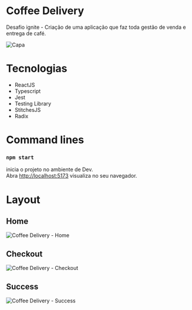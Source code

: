 # Coffee Delivery
Desafio ignite - Criação de uma aplicação que faz toda gestão de venda e entrega de café.

![Capa](https://user-images.githubusercontent.com/60861927/213000283-9f76b5e5-443a-4d5c-970c-7ce57d9dc0bd.png)


# Tecnologias

- ReactJS
- Typescript
- Jest
- Testing Library
- StitchesJS
- Radix

# Command lines 

### `npm start`

inicia o projeto no ambiente de Dev.\
Abra [http://localhost:5173]( http://localhost:5173) visualiza no seu navegador.

# Layout 

## Home

![Coffee Delivery - Home](https://user-images.githubusercontent.com/60861927/213000300-76f1da8e-03a8-4512-82fb-78af6b065f5c.png)

## Checkout

![Coffee Delivery - Checkout](https://user-images.githubusercontent.com/60861927/213000448-264ef09f-ffd3-44a8-88be-476c68a1ae5d.png)

## Success

![Coffee Delivery - Success](https://user-images.githubusercontent.com/60861927/213000563-b1fc2854-37ab-4292-afbc-e86f588fcca7.png)
